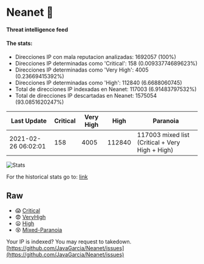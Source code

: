 # Neanet :hocho:
#### Threat intelligence feed
#### The stats:

- Direcciones IP con mala reputacion analizadas: 1692057 (100%)
- Direcciones IP determinadas como 'Critical':  158 (0.00933774689623%)
- Direcciones IP determinadas como 'Very High':  4005 (0.23669415392%)
- Direcciones IP determinadas como 'High':  112840 (6.6688060745)
- Total de direcciones IP indexadas en Neanet:  117003 (6.91483797532%)
- Total de direcciones IP descartadas en Neanet:  1575054 (93.0851620247%)

| Last Update | Critical | Very High | High | Paranoia |
| --- | --- | --- | --- | --- |
| 2021-02-26 06:02:01 | 158 | 4005 | 112840 | 117003 mixed list (Critical + Very High + High)|

![Stats](https://docs.google.com/spreadsheets/d/e/2PACX-1vSnaNMIXVabIpDJjufMlzH7poXnshF3mgd8Is1g9ytUEzVsP5my4Trn8f-xkoLLQ38xpL3HtmUexLo6/pubchart?oid=501124687&format=image)

For the historical stats go to: [link](/stats.csv)
## Raw
- :scream: [Critical](https://raw.githubusercontent.com/JavaGarcia/Neanet/master/blacklists/neanet_critical.txt)
- :fearful: [VeryHigh](https://raw.githubusercontent.com/JavaGarcia/Neanet/master/blacklists/neanet_veryHigh.txtt)
- :frowning: [High](https://raw.githubusercontent.com/JavaGarcia/Neanet/master/blacklists/neanet_high.txt)
- :dizzy_face: [Mixed-Paranoia](https://raw.githubusercontent.com/JavaGarcia/Neanet/master/blacklists/neanet_all.txt)


Your IP is indexed? You may request to takedown. [https://github.com/JavaGarcia/Neanet/issues](https://github.com/JavaGarcia/Neanet/issues)






















































































































































































































































































































































































































































































































































































































































































































































































































































































































































































































































































































































































































































































































































































































































































































































































































































































































































































































































































































































































































































































































































































































































































































































































































































































































































































































































































































































































































































































































































































































































































































































































































































































































































































































































































































































































































































































































































































































































































































































































































































































































































































































































































































































































































































































































































































































































